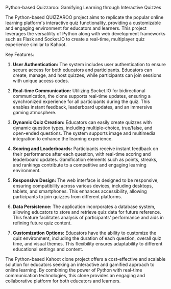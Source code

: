 Python-based Quizzaroo: Gamifying Learning through Interactive Quizzes 

The Python-based QUIZZAROO project aims to replicate the popular online learning platform's interactive quiz functionality, providing a customizable and engaging environment for educators and learners. This project leverages the versatility of Python along with web development frameworks such as Flask and Socket.IO to create a real-time, multiplayer quiz experience similar to Kahoot.

Key Features:
1. **User Authentication:** The system includes user authentication to ensure secure access for both educators and participants. Educators can create, manage, and host quizzes, while participants can join sessions with unique access codes.

2. **Real-time Communication:** Utilizing Socket.IO for bidirectional communication, the clone supports real-time updates, ensuring a synchronized experience for all participants during the quiz. This enables instant feedback, leaderboard updates, and an immersive gaming atmosphere.

3. **Dynamic Quiz Creation:** Educators can easily create quizzes with dynamic question types, including multiple-choice, true/false, and open-ended questions. The system supports image and multimedia integration to enhance the learning experience.

4. **Scoring and Leaderboards:** Participants receive instant feedback on their performance after each question, with real-time scoring and leaderboard updates. Gamification elements such as points, streaks, and rankings contribute to a competitive and engaging learning environment.

5. **Responsive Design:** The web interface is designed to be responsive, ensuring compatibility across various devices, including desktops, tablets, and smartphones. This enhances accessibility, allowing participants to join quizzes from different platforms.

6. **Data Persistence:** The application incorporates a database system, allowing educators to store and retrieve quiz data for future reference. This feature facilitates analysis of participants' performance and aids in refining future quiz content.

7. **Customization Options:** Educators have the ability to customize the quiz environment, including the duration of each question, overall quiz time, and visual themes. This flexibility ensures adaptability to different educational settings and content.

The Python-based Kahoot clone project offers a cost-effective and scalable solution for educators seeking an interactive and gamified approach to online learning. By combining the power of Python with real-time communication technologies, this clone provides an engaging and collaborative platform for both educators and learners.
